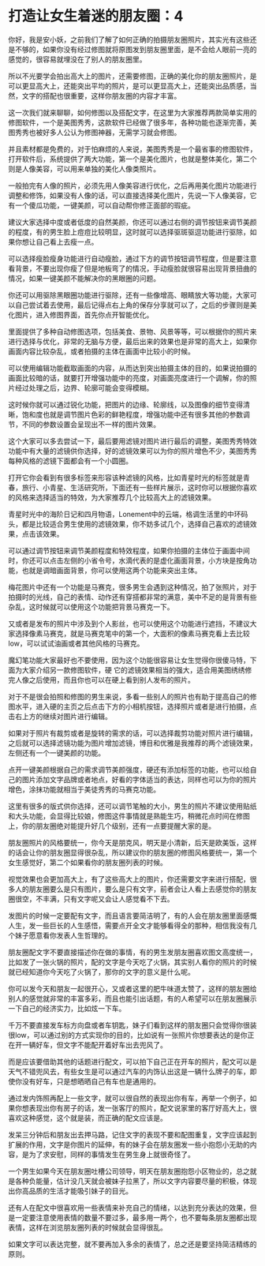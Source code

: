 # 打造让女生着迷的朋友圈：4

你好，我是安小妖，之前我们了解了如何正确的拍摄朋友圈照片，其实光有这些还是不够的，如果你没有经过修图就将原图发到朋友圈里面，是不会给人眼前一亮的感觉的，很容易就埋没在了别人的朋友圈里。

所以不光要学会拍出高大上的图片，还需要修图，正确的美化你的朋友圈照片，是可以更显高大上，还能突出平均的照片，是可以更显高大上，还能突出品质感，当然，文字的搭配也很重要，这样你朋友圈的内容才丰富。

这一次我们就来聊聊，如何修图以及搭配文字，在这里为大家推荐两款简单实用的修图软件，一个是美图秀秀，这款软件已经做了很多年，各种功能也逐渐完善，美图秀秀也被好多人公认为修图神器，无需学习就会修图。

并且素材都是免费的，对于怕麻烦的人来说，美图秀秀是一个最省事的修图软件，打开软件后，系统提供了两大功能，第一个是美化图片，也就是整体美化，第二个则是人像美容，可以用来单独的美化人像类照片。

一般拍完有人像的照片，必须先用人像美容进行优化，之后再用美化图片功能进行调整和修饰，如果没有人像的话，可以直接选择美化图片，先说一下人像美容，它有一个傻瓜功能，一键美颜，可以自动帮你修正面部的瑕疵。

建议大家选择中度或者低度的自然美颜，你还可以通过右侧的调节按钮来调节美颜的程度，有的男生脸上痘痘比较明显，这时就可以选择驱斑驱逗功能进行驱除，如果你想让自己看上去瘦一点。

可以选择瘦脸瘦身功能进行自动瘦脸，通过下方的调节按钮调节程度，但是要注意看背景，不要出现你瘦了但是地板弯了的情况，手动瘦脸就很容易出现背景扭曲的情况，如果一键美颜不能解决你的黑眼圈的问题。

你还可以用驱除黑眼圈功能进行驱除，还有一些像增高、眼睛放大等功能，大家可以自己尝试着去使用，最后记得点右上角的保存分享就可以了，之后的步骤则是美化图片，进入修图界面，首先你点开智能优化。

里面提供了多种自动修图选项，包括美食、景物、风景等等，可以根据你的照片来进行选择与优化，非常的无脑与方便，最后出来的效果也是非常的高大上，如果你画面内容比较杂乱，或者拍摄的主体在画面中比较小的时候。

可以使用编辑功能截取画面的内容，从而达到突出拍摄主体的目的，如果说拍摄的画面比较暗的话，就要打开增强功能中的亮度，对画面亮度进行一个调解，你的照片经过处理之后，边界、轮廓可能会变得模糊。

这时候你就可以通过锐化功能，把图片的边缘、轮廓线，以及图像的细节变得清晰，饱和度也就是调节图片色彩的鲜艳程度，增强功能中还有很多其他的参数调节，不同的参数设置会呈现出不一样的图片效果。

这个大家可以多去尝试一下，最后要用滤镜对图片进行最后的调整，美图秀秀特效功能中有大量的滤镜供你选择，好的滤镜效果可以为你的照片增色不少，美图秀秀每种风格的滤镜下面都会有一个小圆圈。

打开它你会看到有很多标签来形容该种滤镜的风格，比如青星时光的标签就是青春，旅行、小青星、生活研究所，下面还有一些样片展示，这时你可以根据你喜欢的风格来选择适当的特效，为大家推荐几个比较高大上的滤镜效果。

青星时光中的海阶日记和四月物语，Lonement中的云端，格调生活里的中环码头，都是比较适合男生使用的滤镜效果，你不妨多试几个，选择自己喜欢的滤镜效果，点击该效果。

可以通过调节按钮来调节美颜程度和特效程度，如果你拍摄的主体位于画面中间时，你还可以点击左侧的小省令号，水滴代表的是虚化画面背景，小方块是按角功能，也就是调暗画面背景，你可以使用这两个功能来突出主体。

梅花图片中还有一个功能是马赛克，很多男生会遇到这种情况，拍了张照片，对于拍摄时的光线，自己的表情、动作还有穿搭都非常的满意，美中不足的是背景有些杂乱，这时候就可以使用这个功能把背景马赛克一下。

又或者是发布的照片中涉及到个人影丝，也可以使用这个功能进行遮挡，不建议大家选择像素马赛克，就是马赛克笔中的第一个，大面积的像素马赛克看上去比较low，可以试试油画或者其他风格的马赛克。

魔幻笔功能大家最好也不要使用，因为这个功能很容易让女生觉得你很傻马特，下面为大家介绍另一款修图软件，硬 它的滤镜效果相当的强大，适合用美图绣绣修完人像之后使用，而且你也可以在硬上看到别人发布的照片。

对于不是很会拍照和修图的男生来说，多看一些别人的照片也有助于提高自己的修图水平，进入硬的主页之后点击下方的小相机按钮，选择照片或者是进行拍摄，点击右上方的继续对图片进行编辑。

如果对于照片有裁剪或者是旋转的需求的话，可以选择裁剪功能对照片进行编辑，之后就可以选择滤镜功能为图片增加滤镜，博目和优雅是我推荐的两个滤镜效果，左侧还有一个一键美颜的功能。

点开一键美颜根据自己的需求调节美颜强度，硬还有添加标签的功能，也可以给自己的图片添加文字品牌或者地点，好看的字体适当的表达，同样也可以为你的照片增色，涂抹功能就相当于美徒秀秀的马赛克功能。

这里有很多的版式供你选择，还可以调节笔触的大小，男生的照片不建议使用贴纸和大头功能，会显得比较娘，修图这件事情就是熟能生巧，稍微花点时间在修图上，你的朋友圈绝对能提升好几个级别，还有一点要提醒大家的是。

朋友圈照片的风格要统一，你今天是朋克风，明天是小清新，后天是欧美饭，这样的话会让你的朋友圈显得很杂乱，所以建议你的朋友圈的修图风格要统一，第一个女生感觉好，第二个如果看你的朋友圈列表的时候。

视觉效果也会更加高大上，有了这些高大上的图片，你还需要文字来进行搭配，很多人的朋友圈要么是只有图片，要么是只有文字，前者会让人看上去感觉你的朋友圈很空，不丰满，只有文字呢又会让人感觉看不下去。

发图片的时候一定要配有文字，而且语言要简洁明了，有的人会在朋友圈里面感慨人生，发一些巨长的人生感悟，需要点开全文才能够看得全的那种，相信我没有几个妹子愿意看你发表人生哲理的。

朋友圈配文字不要直接描述你在做的事情，有的男生发朋友圈喜欢图文高度统一，比如发了一张火锅的照片，配的文字是今天吃了火锅，其实别人看你的照片的时候就已经知道你今天吃了火锅了，那你的文字的意义是什么呢。

你可以发今天和朋友一起很开心，又或者这里的肥牛味道太赞了，这样的朋友圈给别人的感觉就非常的丰富多彩，而且也能引出话题，有的人希望可以在朋友圈展示一下自己的经济实力，比如炫一下车。

千万不要直接发车标方向盘或者车钥匙，妹子们看到这样的朋友圈只会觉得你很装很low，可以通过别的方式实现你的目的，比如说有一张照片你想要表达的是你正在开一辆好车，但文字不能配开着好车出去兜风了。

而是应该要借助其他的话题进行配文，可以拍下自己正在开车的照片，配文可以是天气不错兜风去，有些女生是可以通过汽车的内饰认出这是一辆什么牌子的车，即使你没有好车，只是想晒晒自己有车也是通用的。

通过发内饰照再配上一些文字，就可以很自然的表现出你有车，再举一个例子，如果你想表现出你有房子的话，发一张客厅的照片，配文说家里的客厅好高大上，很喜欢这种感觉，这个就是装，而正确的配文应该是。

发呆三分钟后和朋友出去押马路，记住文字的表现不要和配图重复，文字应该起到扩展的作用，文字是你图片的延伸，有的妹子会在朋友圈发一些小抱怨小无助的内容，是为了求安慰，同样的事情发生在男生身上就很奇怪了。

一个男生如果今天在朋友圈吐槽公司领导，明天在朋友圈抱怨小区物业的，总之就是各种负能量，估计没几天就会被妹子拉黑了，所以文字内容要尽量的积极，体现出你高品质的生活才能吸引妹子的目光。

还有人在配文中很喜欢用一些表情来补充自己的情绪，以达到充分表达的效果，但是一定要注意使用表情的数量不要过多，最多用一两个，也不要每条朋友圈都出现表情，这样在浏览朋友圈列表的时候就会显得很乱。

如果文字可以表达完整，就不要再加入多余的表情了，总之还是要坚持简洁精练的原则。